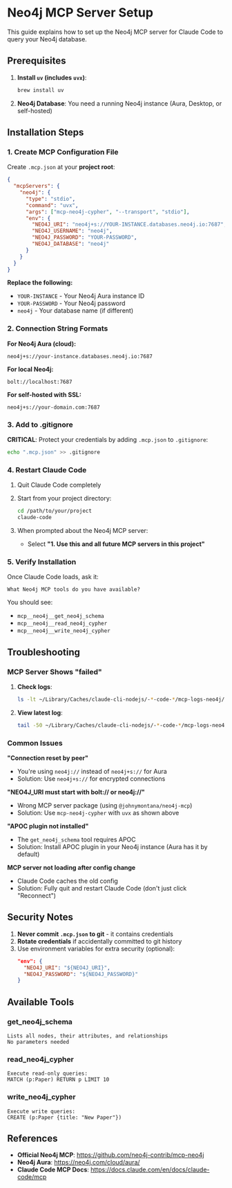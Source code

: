 # Neo4j MCP Server Setup

This guide explains how to set up the Neo4j MCP server for Claude Code to query your Neo4j database.

## Prerequisites

1. **Install `uv` (includes `uvx`)**:
   ```bash
   brew install uv
   ```

2. **Neo4j Database**: You need a running Neo4j instance (Aura, Desktop, or self-hosted)

## Installation Steps

### 1. Create MCP Configuration File

Create `.mcp.json` at your **project root**:

```json
{
  "mcpServers": {
    "neo4j": {
      "type": "stdio",
      "command": "uvx",
      "args": ["mcp-neo4j-cypher", "--transport", "stdio"],
      "env": {
        "NEO4J_URI": "neo4j+s://YOUR-INSTANCE.databases.neo4j.io:7687",
        "NEO4J_USERNAME": "neo4j",
        "NEO4J_PASSWORD": "YOUR-PASSWORD",
        "NEO4J_DATABASE": "neo4j"
      }
    }
  }
}
```

**Replace the following:**
- `YOUR-INSTANCE` - Your Neo4j Aura instance ID
- `YOUR-PASSWORD` - Your Neo4j password
- `neo4j` - Your database name (if different)

### 2. Connection String Formats

**For Neo4j Aura (cloud):**
```
neo4j+s://your-instance.databases.neo4j.io:7687
```

**For local Neo4j:**
```
bolt://localhost:7687
```

**For self-hosted with SSL:**
```
neo4j+s://your-domain.com:7687
```

### 3. Add to .gitignore

**CRITICAL**: Protect your credentials by adding `.mcp.json` to `.gitignore`:

```bash
echo ".mcp.json" >> .gitignore
```

### 4. Restart Claude Code

1. Quit Claude Code completely
2. Start from your project directory:
   ```bash
   cd /path/to/your/project
   claude-code
   ```

3. When prompted about the Neo4j MCP server:
   - Select **"1. Use this and all future MCP servers in this project"**

### 5. Verify Installation

Once Claude Code loads, ask it:
```
What Neo4j MCP tools do you have available?
```

You should see:
- `mcp__neo4j__get_neo4j_schema`
- `mcp__neo4j__read_neo4j_cypher`
- `mcp__neo4j__write_neo4j_cypher`

## Troubleshooting

### MCP Server Shows "failed"

1. **Check logs**:
   ```bash
   ls -lt ~/Library/Caches/claude-cli-nodejs/-*-code-*/mcp-logs-neo4j/
   ```

2. **View latest log**:
   ```bash
   tail -50 ~/Library/Caches/claude-cli-nodejs/-*-code-*/mcp-logs-neo4j/*.txt
   ```

### Common Issues

**"Connection reset by peer"**
- You're using `neo4j://` instead of `neo4j+s://` for Aura
- Solution: Use `neo4j+s://` for encrypted connections

**"NEO4J_URI must start with bolt:// or neo4j://"**
- Wrong MCP server package (using `@johnymontana/neo4j-mcp`)
- Solution: Use `mcp-neo4j-cypher` with `uvx` as shown above

**"APOC plugin not installed"**
- The `get_neo4j_schema` tool requires APOC
- Solution: Install APOC plugin in your Neo4j instance (Aura has it by default)

**MCP server not loading after config change**
- Claude Code caches the old config
- Solution: Fully quit and restart Claude Code (don't just click "Reconnect")

## Security Notes

1. **Never commit `.mcp.json` to git** - it contains credentials
2. **Rotate credentials** if accidentally committed to git history
3. Use environment variables for extra security (optional):
   ```json
   "env": {
     "NEO4J_URI": "${NEO4J_URI}",
     "NEO4J_PASSWORD": "${NEO4J_PASSWORD}"
   }
   ```

## Available Tools

### get_neo4j_schema
```
Lists all nodes, their attributes, and relationships
No parameters needed
```

### read_neo4j_cypher
```cypher
Execute read-only queries:
MATCH (p:Paper) RETURN p LIMIT 10
```

### write_neo4j_cypher
```cypher
Execute write queries:
CREATE (p:Paper {title: "New Paper"})
```

## References

- **Official Neo4j MCP**: https://github.com/neo4j-contrib/mcp-neo4j
- **Neo4j Aura**: https://neo4j.com/cloud/aura/
- **Claude Code MCP Docs**: https://docs.claude.com/en/docs/claude-code/mcp
